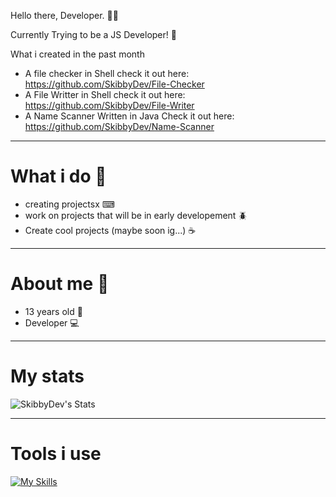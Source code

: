 Hello there, Developer. 🧑‍💻

Currently Trying to be a JS Developer! 👀


What i created in the past month

- A file checker in Shell check it out here: https://github.com/SkibbyDev/File-Checker
- A File Writter in Shell check it out here: https://github.com/SkibbyDev/File-Writer
- A Name Scanner Written in Java Check it out here: https://github.com/SkibbyDev/Name-Scanner

---------------------------------------------------------------------------------
# What i do 🤷
- creating projectsx ⌨
- work on projects that will be in early developement 🪲
- Create cool projects (maybe soon ig...) ☕
--------------------------------------------------------------------------------
# About me 🙋
- 13 years old 👤
- Developer 💻
--------------------------------------------------------------------------------
# My stats
![SkibbyDev's Stats](https://github-readme-stats.vercel.app/api?username=SkibbyDev&theme=vue-dark&show_icons=true&hide_border=true&count_private=true)

--------------------------------------------------------------------------------
# Tools i use
[![My Skills](https://skillicons.dev/icons?i=python,vercel,github,discord,vscode)](https://skillicons.dev)
